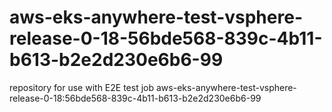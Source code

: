 # aws-eks-anywhere-test-vsphere-release-0-18-56bde568-839c-4b11-b613-b2e2d230e6b6-99
repository for use with E2E test job aws-eks-anywhere-test-vsphere-release-0-18:56bde568-839c-4b11-b613-b2e2d230e6b6-99
